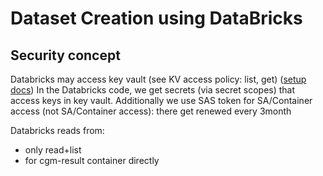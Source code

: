 # Dataset Creation using DataBricks

## Security concept

Databricks may access key vault (see KV access policy: list, get)
([setup docs](https://docs.microsoft.com/en-us/azure/databricks/scenarios/store-secrets-azure-key-vault))
In the Databricks code, we get secrets (via secret scopes) that access keys in key vault.
Additionally we use SAS token for SA/Container access (not SA/Container access): there get renewed every 3month

Databricks reads from:
* only read+list
* for cgm-result container directly
